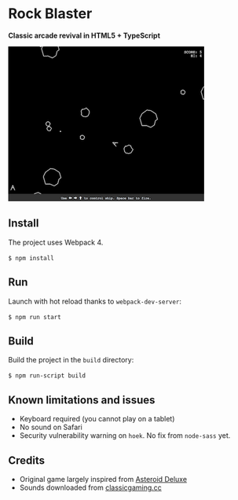 # Rock Blaster

**Classic arcade revival in HTML5 + TypeScript** 

![](rock-blaster.png)

## Install

The project uses Webpack 4.

`$ npm install`

## Run

Launch with hot reload thanks to `webpack-dev-server`:

`$ npm run start`

## Build

Build the project in the `build` directory:

`$ npm run-script build`

## Known limitations and issues

* Keyboard required (you cannot play on a tablet)
* No sound on Safari
* Security vulnerability warning on `hoek`. No fix from `node-sass` yet.

## Credits

* Original game largely inspired from
[Asteroid Deluxe](https://www.arcade-history.com/?n=asteroids-deluxe&page=detail&id=127)
* Sounds downloaded from [classicgaming.cc](http://www.classicgaming.cc/classics/asteroids/sounds)
 
